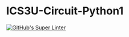 # ICS3U-Circuit-Python1

[![GitHub's Super Linter](https://github.com/Seti-Ngabo/Circuit-Python-1/workflows/GitHub's%20Super%20Linter/badge.svg)](https://github.com/Seti-Ngabo/Circuit-Python-1/actions)
